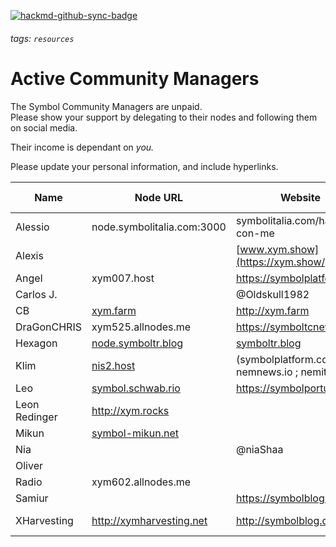 [![hackmd-github-sync-badge](https://hackmd.io/5fOxRzy_Q4-RvugFZA4dDA/badge)](https://hackmd.io/5fOxRzy_Q4-RvugFZA4dDA)
###### tags: `resources`

# Active Community Managers  

The Symbol Community Managers are unpaid.  
Please show your support by delegating to their nodes and following them on social media.

Their income is dependant on *you.*


Please update your personal information, and include hyperlinks.


| Name|Node URL|Website|Telegram|Discord|Twitter|Delegates Connected|
|---------------|---------------|---------------|---------------| ---------------|---------------|---------------|
| Alessio | node.symbolitalia.com:3000 |symbolitalia.com/harvest-con-me | @alediemmee | alediemmee#4796 ||1
| Alexis | |[www.xym.show](https://xym.show/) | @psputnik | psputnik#2769 | [@NEM_bol](https://twitter.com/NEM_bol) |-
|Angel|xym007.host |https://symbolplatform.ru | @angelnem | angelnem#3452 |https://twitter.com/bestgoldangel |4
| Carlos J. || @Oldskull1982 | OldSkull1982#1973 |||-
| CB |[xym.farm](http://xym.farm)|http://xym.farm| [@C2daB](https://t.me/c2dab) | C2daB#1651 | [@DjCellBlock](https://www.twitter.com/DjCellBlock) |8
| DraGonCHRIS |xym525.allnodes.me | https://symboltcnews.com/ | @dtbychris | Dtbychris#4883 |https://twitter.com/NEM_Taiwanese|9|
| Hexagon |[node.symboltr.blog](http://node.symboltr.blog:3000) |[symboltr.blog](https://symboltr.blog) | [hexagontr](https://t.me/HexagonTR)| hexagontr#1470 |[hexagon_tr](https://twitter.com/hexagon_tr)|1
| Klim |[nis2.host](http://nis2.host/)|(symbolplatform.com) ; nemnews.io ; nemitalia.io | [klimgeran](https://t.me/klimgeran) | klimgeran#4444 |https://twitter.com/GeranKlim|9
| Leo |[symbol.schwab.rio](http://symbol.schwab.rio)|https://symbolportu.com/ | @leoschwab | leoschwab#0173 ||4
| Leon Redinger | http://xym.rocks | | https://t.me/leonRED | leonRED#1325|https://twitter.com/leonRED |6
| Mikun |[symbol-mikun.net](https://symbol-mikun.net:3001/node/info) | | @mikunNEM | mikunNEM#6130 |https://twitter.com/mikunNEM |3
| Nia || @niaShaa | Niashaa#4165 |||-
| Oliver | | | @OliverMuldoon | OliverCrypto#9982||-
| Radio |xym602.allnodes.me| | @Radio_RadioNEMber | Radio#1051 | [@RadioRa26841511](https://twitter.com/RadioRa26841511)|11
| Samiur | |https://symbolblogbd.com/ | @himel234 | Samiur#2511 |https://twitter.com/SamiurR76186237 |-
| XHarvesting | http://xymharvesting.net | http://symbolblog.com | @xharvesting | XHarvesting#4362 |https://twitter.com/blog_symbol & https://twitter.com/XHarvesting |18 

